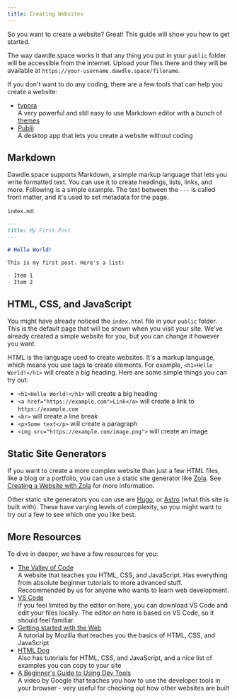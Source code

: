 ```yaml
---
title: Creating Websites
---
```


So you want to create a website? Great! This guide will show you how to get started.

The way dawdle.space works it that any thing you put in your `public` folder will be accessible from the internet. Upload your files there and they will be available at `https://your-username.dawdle.space/filename`.

If you don't want to do any coding, there are a few tools that can help you create a website:

- [typora](https://typora.io/)\
  A very powerful and still easy to use Markdown editor with a bunch of [themes](https://theme.typora.io/)
- [Publii](https://getpublii.com/)\
  A desktop app that lets you create a website without coding

## Markdown

Dawdle.space supports Markdown, a simple markup language that lets you write formatted text. You can use it to create headings, lists, links, and more. Following is a simple example. The
text between the `---` is called front matter, and it's used to set metadata for the page.

`index.md`:

```markdown
---
title: My First Post
---

# Hello World!

This is my first post. Here's a list:

- Item 1
- Item 2
```

## HTML, CSS, and JavaScript

You might have already noticed the `index.html` file in your `public` folder. This is the default page that will be shown when you visit your site.
We've already created a simple website for you, but you can change it however you want.

HTML is the language used to create websites. It's a markup language, which means you use tags to create elements. For example, `<h1>Hello World!</h1>` will create a big heading.
Here are some simple things you can try out:

- `<h1>Hello World!</h1>` will create a big heading
- `<a href="https://example.com">Link</a>` will create a link to `https://example.com`
- `<br>` will create a line break
- `<p>Some text</p>` will create a paragraph
- `<img src="https://example.com/image.png">` will create an image

## Static Site Generators

If you want to create a more complex website than just a few HTML files, like a blog or a portfolio, you can use a static site generator like [Zola](https://www.getzola.org/). See [Creating a Website with Zola](/wiki/guide/zola) for more information.

Other static site generators you can use are [Hugo](https://gohugo.io/), or [Astro](https://astro.build/) (what this site is built with). These have varying levels of complexity, so you might want to try out a few to see which one you like best.

## More Resources

To dive in deeper, we have a few resources for you:

- [The Valley of Code](https://thevalleyofcode.com/)\
  A website that teaches you HTML, CSS, and JavaScript. Has everything from absolute beginner tutorials to more advanced stuff.
  Reccommended by us for anyone who wants to learn web development.
- [VS Code](https://code.visualstudio.com/)\
  If you feel limited by the editor on here, you can download VS Code and edit your files locally. The editor on here is based on VS Code, so it should feel familiar.
- [Getting started with the Web](https://developer.mozilla.org/en-US/docs/Learn/Getting_started_with_the_web)\
  A tutorial by Mozilla that teaches you the basics of HTML, CSS, and JavaScript
- [HTML Dog](https://htmldog.com/)\
  Also has tutorials for HTML, CSS, and JavaScript, and a nice list of examples you can copy to your site
- [A Beginner's Guide to Using Dev Tools](https://www.youtube.com/watch?v=fxplz32rgEQ)\
  A video by Google that teaches you how to use the developer tools in your browser - very useful for checking out how other websites are built
